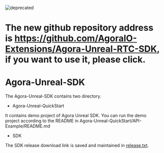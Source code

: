 ![deprecated](https://user-images.githubusercontent.com/1261195/180920123-dd6edb6a-1dbb-47b7-8059-f354c792b1a4.png)

# The new github repository address is https://github.com/AgoraIO-Extensions/Agora-Unreal-RTC-SDK, if you want to use it, please click.


# Agora-Unreal-SDK

The Agora-Unreal-SDK contains two directory.

- Agora-Unreal-QuickStart

It contains demo project of Agora Unreal SDK.
You can run the demo project according to the README in Agora-Unreal-QuickStart/API-Example/README.md


- SDK

The SDK release download link is saved and maintained in [release.txt](SDK/release.txt).


